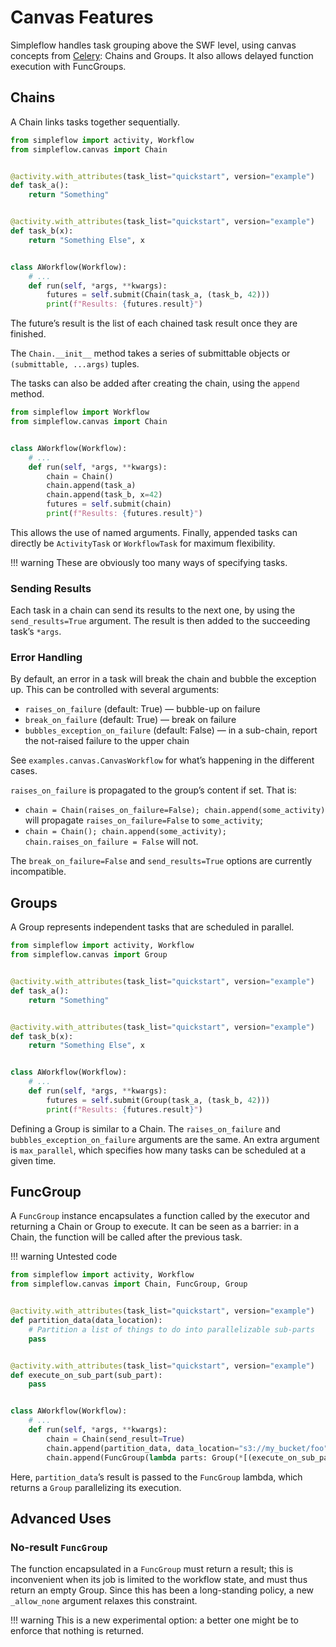 # Canvas Features

Simpleflow handles task grouping above the SWF level, using canvas
concepts from [Celery](https://docs.celeryq.dev/en/stable/userguide/canvas.html):
Chains and Groups. It also allows delayed function execution with FuncGroups.

## Chains

A Chain links tasks together sequentially.

```python
from simpleflow import activity, Workflow
from simpleflow.canvas import Chain


@activity.with_attributes(task_list="quickstart", version="example")
def task_a():
    return "Something"


@activity.with_attributes(task_list="quickstart", version="example")
def task_b(x):
    return "Something Else", x


class AWorkflow(Workflow):
    # ...
    def run(self, *args, **kwargs):
        futures = self.submit(Chain(task_a, (task_b, 42)))
        print(f"Results: {futures.result}")
```

The future’s result is the list of each chained task result once they
are finished.

The `Chain.__init__` method takes a series of submittable objects or
`(submittable, ...args)` tuples.

The tasks can also be added after creating the chain, using the `append`
method.

```python
from simpleflow import Workflow
from simpleflow.canvas import Chain


class AWorkflow(Workflow):
    # ...
    def run(self, *args, **kwargs):
        chain = Chain()
        chain.append(task_a)
        chain.append(task_b, x=42)
        futures = self.submit(chain)
        print(f"Results: {futures.result}")
```

This allows the use of named arguments. Finally, appended tasks can
directly be `ActivityTask` or `WorkflowTask` for maximum flexibility.

!!! warning
    These are obviously too many ways of specifying tasks.


### Sending Results

Each task in a chain can send its results to the next one, by using the
`send_results=True` argument. The result is then added to the succeeding
task’s `*args`.


### Error Handling

By default, an error in a task will break the chain and bubble the
exception up. This can be controlled with several arguments:

* `raises_on_failure` (default: True) — bubble-up on failure
* `break_on_failure` (default: True) — break on failure
* `bubbles_exception_on_failure` (default: False) — in a sub-chain,
  report the not-raised failure to the upper chain

See `examples.canvas.CanvasWorkflow` for what’s happening in the
different cases.

`raises_on_failure` is propagated to the group’s content if set. That is:
* `chain = Chain(raises_on_failure=False); chain.append(some_activity)`
  will propagate `raises_on_failure=False` to `some_activity`;
* `chain = Chain(); chain.append(some_activity); chain.raises_on_failure = False`
  will not.

The `break_on_failure=False` and `send_results=True` options are
currently incompatible.

## Groups

A Group represents independent tasks that are scheduled in parallel.

```python
from simpleflow import activity, Workflow
from simpleflow.canvas import Group


@activity.with_attributes(task_list="quickstart", version="example")
def task_a():
    return "Something"


@activity.with_attributes(task_list="quickstart", version="example")
def task_b(x):
    return "Something Else", x


class AWorkflow(Workflow):
    # ...
    def run(self, *args, **kwargs):
        futures = self.submit(Group(task_a, (task_b, 42)))
        print(f"Results: {futures.result}")
```

Defining a Group is similar to a Chain. The `raises_on_failure` and
`bubbles_exception_on_failure` arguments are the same. An extra argument
is `max_parallel`, which specifies how many tasks can be scheduled at a
given time.


## FuncGroup

A `FuncGroup` instance encapsulates a function called by the executor
and returning a Chain or Group to execute. It can be seen as a barrier:
in a Chain, the function will be called after the previous task.

!!! warning
    Untested code

```python
from simpleflow import activity, Workflow
from simpleflow.canvas import Chain, FuncGroup, Group


@activity.with_attributes(task_list="quickstart", version="example")
def partition_data(data_location):
    # Partition a list of things to do into parallelizable sub-parts
    pass


@activity.with_attributes(task_list="quickstart", version="example")
def execute_on_sub_part(sub_part):
    pass


class AWorkflow(Workflow):
    # ...
    def run(self, *args, **kwargs):
        chain = Chain(send_result=True)
        chain.append(partition_data, data_location="s3://my_bucket/foo")
        chain.append(FuncGroup(lambda parts: Group(*[(execute_on_sub_part, sub_part) for sub_part in parts])))
```

Here, `partition_data`’s result is passed to the `FuncGroup` lambda,
which returns a `Group` parallelizing its execution.


## Advanced Uses

### No-result `FuncGroup`

The function encapsulated in a `FuncGroup` must return a result; this is
inconvenient when its job is limited to the workflow state, and must thus
return an empty Group. Since this has been a long-standing policy, a new
`_allow_none` argument relaxes this constraint.

!!! warning
    This is a new experimental option: a better one might be to enforce
    that nothing is returned.
